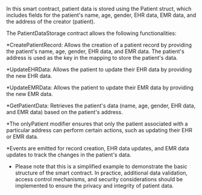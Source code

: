 In this smart contract, patient data is stored using the Patient struct, which includes fields for the patient's name, age, gender, EHR data, EMR data, and the address of the creator (patient).

The PatientDataStorage contract allows the following functionalities:

  *CreatePatientRecord: Allows the creation of a patient record by providing the patient's name, age, gender, EHR data, and EMR data. The patient's address is used        as   the key in the mapping to store the patient's data.
  
  *UpdateEHRData: Allows the patient to update their EHR data by providing the new EHR data.

  *UpdateEMRData: Allows the patient to update their EMR data by providing the new EMR data.
  
  *GetPatientData: Retrieves the patient's data (name, age, gender, EHR data, and EMR data) based on the patient's address.
  
  *The onlyPatient modifier ensures that only the patient associated with a particular address can perform certain actions, such as updating their EHR or EMR data.
  
  *Events are emitted for record creation, EHR data updates, and EMR data updates to track the changes in the patient's data.
  
  * Please note that this is a simplified example to demonstrate the basic structure of the smart contract. In practice, additional data validation, access control   mechanisms, and security considerations should be implemented to ensure the privacy and integrity of patient data.
